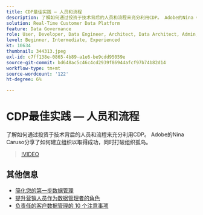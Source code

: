 ```yaml
---
title: CDP最佳实践 — 人员和流程
description: 了解如何通过投资于技术背后的人员和流程来充分利用CDP。 Adobe的Nina Caruso分享了如何设置您的组织……（请用60到160个字符描述）
solution: Real-Time Customer Data Platform
feature: Data Governance
role: User, Developer, Data Engineer, Architect, Data Architect, Admin, Leader
level: Beginner, Intermediate, Experienced
kt: 10634
thumbnail: 344313.jpeg
exl-id: c7ff138e-0865-4b89-a1e6-be9cdd95059e
source-git-commit: bd648ac5c46c4cd2939f86944afcf97b74b82d14
workflow-type: tm+mt
source-wordcount: '122'
ht-degree: 6%

---
```


# CDP最佳实践 — 人员和流程

了解如何通过投资于技术背后的人员和流程来充分利用CDP。 Adobe的Nina Caruso分享了如何建立组织以取得成功，同时打破组织孤岛。

>[!VIDEO](https://video.tv.adobe.com/v/344313/?quality=12&learn=on)

## 其他信息

* [简化您的第一步数据管理](first-mile.md)
* [提升营销人员作为数据管理者的角色](https://experienceleague.adobe.com/docs/platform-learn/tutorials/privacy/elevating-the-marketers-role-as-a-data-steward.html)
* [负责任的客户数据管理的 10 个注意事项](https://experienceleague.adobe.com/docs/platform-learn/tutorials/privacy/ten-considerations-for-responsible-customer-data-management.html)
